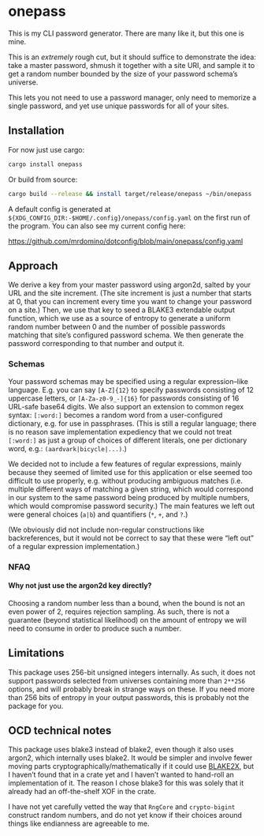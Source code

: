 # onepass

This is my CLI password generator. There are many like it, but this one is mine.

This is an _extremely_ rough cut, but it should suffice to demonstrate the idea:
take a master password, shmush it together with a site URI, and sample it to get
a random number bounded by the size of your password schema’s universe.

This lets you not need to use a password manager, only need to memorize a single
password, and yet use unique passwords for all of your sites.

## Installation

For now just use cargo:

```sh
cargo install onepass
```

Or build from source:

```sh
cargo build --release && install target/release/onepass ~/bin/onepass
```

A default config is generated at `${XDG_CONFIG_DIR:-$HOME/.config}/onepass/config.yaml`
on the first run of the program. You can also see my current config here:

<https://github.com/mrdomino/dotconfig/blob/main/onepass/config.yaml>

## Approach

We derive a key from your master password using argon2d, salted by your URL and
the site increment. (The site increment is just a number that starts at 0, that
you can increment every time you want to change your password on a site.) Then,
we use that key to seed a BLAKE3 extendable output function, which we use as a
source of entropy to generate a uniform random number between 0 and the number
of possible passwords matching that site’s configured password schema. We then
generate the password corresponding to that number and output it.

### Schemas

Your password schemas may be specified using a regular expression–like language.
E.g. you can say `[A-Z]{12}` to specify passwords consisting of 12 uppercase
letters, or `[A-Za-z0-9_-]{16}` for passwords consisting of 16 URL-safe base64
digits. We also support an extension to common regex syntax: `[:word:]` becomes
a random word from a user-configured dictionary, e.g. for use in passphrases.
(This is still a regular language; there is no reason save implementation
expediency that we could not treat `[:word:]` as just a group of choices of
different literals, one per dictionary word, e.g.: `(aardvark|bicycle|...)`.)

We decided not to include a few features of regular expressions, mainly because
they seemed of limited use for this application or else seemed too difficult to
use properly, e.g. without producing ambiguous matches (i.e. multiple different
ways of matching a given string, which would correspond in our system to the
same password being produced by multiple numbers, which would compromise
password security.) The main features we left out were general choices (`a|b`)
and quantifiers (`*`, `+`, and `?`.)

(We obviously did not include non-regular constructions like backreferences,
but it would not be correct to say that these were “left out” of a regular
expression implementation.)

### NFAQ

#### Why not just use the argon2d key directly?

Choosing a random number less than a bound, when the bound is not an even power
of 2, requires rejection sampling. As such, there is not a guarantee (beyond
statistical likelihood) on the amount of entropy we will need to consume in
order to produce such a number.

## Limitations

This package uses 256-bit unsigned integers internally. As such, it does not
support passwords selected from universes containing more than `2**256` options,
and will probably break in strange ways on these. If you need more than 256
bits of entropy in your output passwords, this is probably not the package for
you.

## OCD technical notes

This package uses blake3 instead of blake2, even though it also uses argon2,
which internally uses blake2. It would be simpler and involve fewer moving parts
cryptographically/mathematically if it could use [BLAKE2X][0], but I haven’t
found that in a crate yet and I haven’t wanted to hand-roll an implementation
of it. The reason I chose blake3 for this was solely that it already had an
off-the-shelf XOF in the crate.

I have not yet carefully vetted the way that `RngCore` and `crypto-bigint`
construct random numbers, and do not yet know if their choices around things
like endianness are agreeable to me.

[0]: https://www.blake2.net/blake2x.pdf
